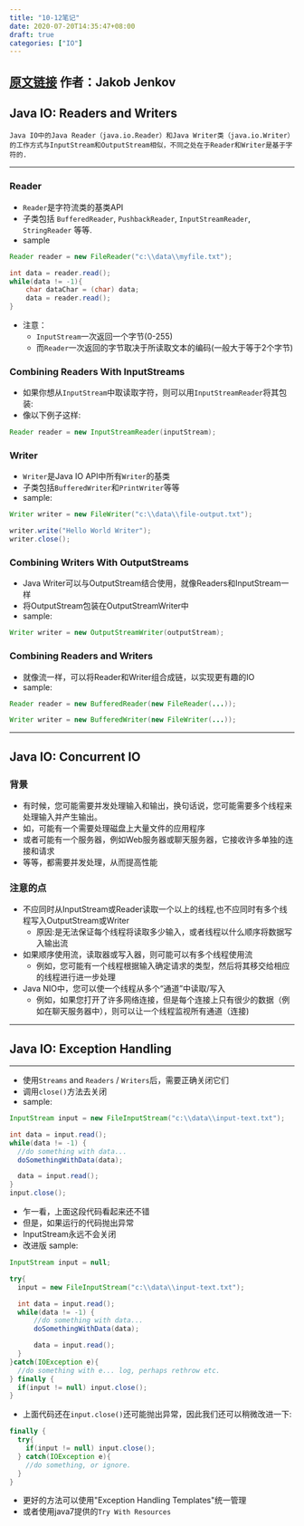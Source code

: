 ```yaml
---
title: "10-12笔记"
date: 2020-07-20T14:35:47+08:00
draft: true
categories: ["IO"]
---
```

[原文链接](http://tutorials.jenkov.com/java-io) 作者：Jakob Jenkov
----
## Java IO: Readers and Writers
    Java IO中的Java Reader（java.io.Reader）和Java Writer类（java.io.Writer）的工作方式与InputStream和OutputStream相似，不同之处在于Reader和Writer是基于字符的.
----

### Reader
+ `Reader`是字符流类的基类API
+ 子类包括 `BufferedReader`, `PushbackReader`, `InputStreamReader`, `StringReader` 等等.
+ sample
```java
Reader reader = new FileReader("c:\\data\\myfile.txt");

int data = reader.read();
while(data != -1){
    char dataChar = (char) data;
    data = reader.read();
}
```
+ 注意：
  + `InputStream`一次返回一个字节(0-255)
  + 而`Reader`一次返回的字节取决于所读取文本的编码(一般大于等于2个字节)

### Combining Readers With InputStreams
+ 如果你想从`InputStream`中取读取字符，则可以用`InputStreamReader`将其包装:
+ 像以下例子这样:
```java
Reader reader = new InputStreamReader(inputStream);
```

### Writer
+ `Writer`是Java IO API中所有`Writer`的基类
+ 子类包括`BufferedWriter`和`PrintWriter`等等
+ sample:
```java
Writer writer = new FileWriter("c:\\data\\file-output.txt");

writer.write("Hello World Writer");
writer.close();
```

### Combining Writers With OutputStreams
+ Java Writer可以与OutputStream结合使用，就像Readers和InputStream一样
+ 将OutputStream包装在OutputStreamWriter中
+ sample:
```java
Writer writer = new OutputStreamWriter(outputStream);
```

### Combining Readers and Writers
+ 就像流一样，可以将Reader和Writer组合成链，以实现更有趣的IO
+ sample:
```java
Reader reader = new BufferedReader(new FileReader(...));

Writer writer = new BufferedWriter(new FileWriter(...));
```

----
## Java IO: Concurrent IO

### 背景
+ 有时候，您可能需要并发处理输入和输出，换句话说，您可能需要多个线程来处理输入并产生输出。
+ 如，可能有一个需要处理磁盘上大量文件的应用程序
+ 或者可能有一个服务器，例如Web服务器或聊天服务器，它接收许多单独的连接和请求
+ 等等，都需要并发处理，从而提高性能

### 注意的点
+ 不应同时从InputStream或Reader读取一个以上的线程,也不应同时有多个线程写入OutputStream或Writer
  + 原因:是无法保证每个线程将读取多少输入，或者线程以什么顺序将数据写入输出流
+ 如果顺序使用流，读取器或写入器，则可能可以有多个线程使用流
  + 例如，您可能有一个线程根据输入确定请求的类型，然后将其移交给相应的线程进行进一步处理
+ Java NIO中，您可以使一个线程从多个“通道”中读取/写入
  + 例如，如果您打开了许多网络连接，但是每个连接上只有很少的数据（例如在聊天服务器中），则可以让一个线程监视所有通道（连接)


----
## Java IO: Exception Handling
----

+ 使用`Streams` and `Readers` / `Writers`后，需要正确关闭它们 
+ 调用`close()`方法去关闭
+ sample:
```java
InputStream input = new FileInputStream("c:\\data\\input-text.txt");

int data = input.read();
while(data != -1) {
  //do something with data...
  doSomethingWithData(data);

  data = input.read();
}
input.close();
```
+ 乍一看，上面这段代码看起来还不错
+ 但是，如果运行的代码抛出异常
+ InputStream永远不会关闭
+ 改进版 sample:
```java
InputStream input = null;

try{
  input = new FileInputStream("c:\\data\\input-text.txt");

  int data = input.read();
  while(data != -1) {
      //do something with data...
      doSomethingWithData(data);

      data = input.read();
  }
}catch(IOException e){
  //do something with e... log, perhaps rethrow etc.
} finally {
  if(input != null) input.close();
}
```
+ 上面代码还在`input.close()`还可能抛出异常，因此我们还可以稍微改进一下:
```java
finally {
  try{
    if(input != null) input.close();
  } catch(IOException e){
    //do something, or ignore.
  }
}
```
+ 更好的方法可以使用"Exception Handling Templates"统一管理
+ 或者使用java7提供的`Try With Resources`